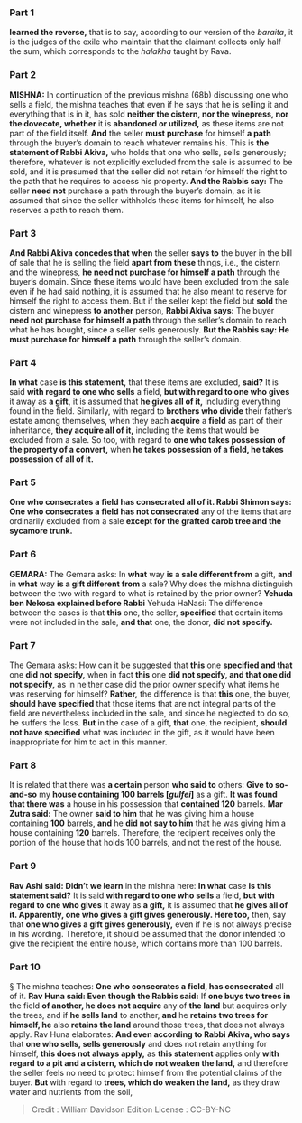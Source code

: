 
### Part 1
<b>learned the reverse,</b> that is to say, according to our version of the <i>baraita</i>, it is the judges of the exile who maintain that the claimant collects only half the sum, which corresponds to the <i>halakha</i> taught by Rava.

### Part 2
<strong>MISHNA:</strong> In continuation of the previous mishna (68b) discussing one who sells a field, the mishna teaches that even if he says that he is selling it and everything that is in it, has sold <b>neither the cistern, nor the winepress, nor the dovecote, whether</b> it is <b>abandoned or utilized,</b> as these items are not part of the field itself. <b>And</b> the seller <b>must purchase</b> for himself <b>a path</b> through the buyer’s domain to reach whatever remains his. This is <b>the statement of Rabbi Akiva,</b> who holds that one who sells, sells generously; therefore, whatever is not explicitly excluded from the sale is assumed to be sold, and it is presumed that the seller did not retain for himself the right to the path that he requires to access his property. <b>And the Rabbis say:</b> The seller <b>need not</b> purchase a path through the buyer’s domain, as it is assumed that since the seller withholds these items for himself, he also reserves a path to reach them.

### Part 3
<b>And Rabbi Akiva concedes that when</b> the seller <b>says to</b> the buyer in the bill of sale that he is selling the field <b>apart from these</b> things, i.e., the cistern and the winepress, <b>he need not purchase for himself a path</b> through the buyer’s domain. Since these items would have been excluded from the sale even if he had said nothing, it is assumed that he also meant to reserve for himself the right to access them. But if the seller kept the field but <b>sold</b> the cistern and winepress <b>to another</b> person, <b>Rabbi Akiva says:</b> The buyer <b>need not purchase for himself a path</b> through the seller’s domain to reach what he has bought, since a seller sells generously. <b>But the Rabbis say: He must purchase for himself a path</b> through the seller’s domain.

### Part 4
<b>In what</b> case <b>is this statement,</b> that these items are excluded, <b>said?</b> It is said <b>with regard to one who sells</b> a field, <b>but with regard to one who gives</b> it away as <b>a gift,</b> it is assumed that <b>he gives all of it,</b> including everything found in the field. Similarly, with regard to <b>brothers who divide</b> their father’s estate among themselves, when they each <b>acquire</b> a <b>field</b> as part of their inheritance, <b>they acquire all of it,</b> including the items that would be excluded from a sale. So too, with regard to <b>one who takes possession of the property of a convert,</b> when <b>he takes possession of a field, he takes possession of all of it.</b>

### Part 5
<b>One who consecrates a field has consecrated all of it. Rabbi Shimon says: One who consecrates a field has not consecrated</b> any of the items that are ordinarily excluded from a sale <b>except for the grafted carob tree and the sycamore trunk.</b>

### Part 6
<strong>GEMARA:</strong> The Gemara asks: In <b>what</b> way <b>is a sale different from</b> a gift, <b>and</b> in <b>what</b> way <b>is a gift different from</b> a sale? Why does the mishna distinguish between the two with regard to what is retained by the prior owner? <b>Yehuda ben Nekosa explained before Rabbi</b> Yehuda HaNasi: The difference between the cases is that <b>this</b> one, the seller, <b>specified</b> that certain items were not included in the sale, <b>and that</b> one, the donor, <b>did not specify.</b>

### Part 7
The Gemara asks: How can it be suggested that <b>this</b> one <b>specified and that</b> one <b>did not specify,</b> when in fact <b>this</b> one <b>did not specify, and that one did not specify,</b> as in neither case did the prior owner specify what items he was reserving for himself? <b>Rather,</b> the difference is that <b>this</b> one, the buyer, <b>should have specified</b> that those items that are not integral parts of the field are nevertheless included in the sale, and since he neglected to do so, he suffers the loss. <b>But</b> in the case of a gift, <b>that</b> one, the recipient, <b>should not have specified</b> what was included in the gift, as it would have been inappropriate for him to act in this manner.

### Part 8
It is related that there was <b>a certain</b> person <b>who said to</b> others: <b>Give to so-and-so</b> my <b>house containing 100 barrels [<i>gulfei</i>]</b> as a gift. <b>It was found that there was</b> a house in his possession that <b>contained 120</b> barrels. <b>Mar Zutra said:</b> The owner <b>said to him</b> that he was giving him a house containing <b>100</b> barrels, <b>and</b> he <b>did not say to him</b> that he was giving him a house containing <b>120</b> barrels. Therefore, the recipient receives only the portion of the house that holds 100 barrels, and not the rest of the house.

### Part 9
<b>Rav Ashi said: Didn’t we learn</b> in the mishna here: <b>In what</b> case <b>is this statement said?</b> It is said <b>with regard to one who sells</b> a field, <b>but with regard to one who gives</b> it away as <b>a gift,</b> it is assumed that <b>he gives all of it. Apparently, one who gives a gift gives generously. Here too,</b> then, say that <b>one who gives a gift gives generously,</b> even if he is not always precise in his wording. Therefore, it should be assumed that the donor intended to give the recipient the entire house, which contains more than 100 barrels.

### Part 10
§ The mishna teaches: <b>One who consecrates a field, has consecrated</b> all of it. <b>Rav Huna said: Even though the Rabbis said:</b> If <b>one buys two trees in</b> the field <b>of another, he does not acquire</b> any of <b>the land</b> but acquires only the trees, and if <b>he sells land</b> to another, <b>and</b> he <b>retains two trees for himself, he</b> also <b>retains the land</b> around those trees, that does not always apply. Rav Huna elaborates: <b>And even according to Rabbi Akiva, who says</b> that <b>one who sells, sells generously</b> and does not retain anything for himself, <b>this does not always apply,</b> as <b>this statement</b> applies only <b>with regard to a pit and a cistern, which do not weaken the land,</b> and therefore the seller feels no need to protect himself from the potential claims of the buyer. <b>But</b> with regard to <b>trees, which do weaken the land,</b> as they draw water and nutrients from the soil,

>Credit : William Davidson Edition
>License : CC-BY-NC